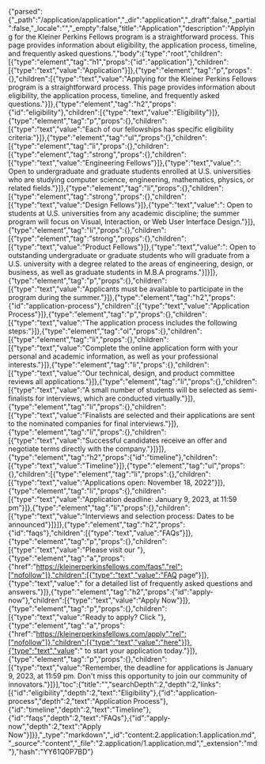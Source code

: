 {"parsed":{"_path":"/application/application","_dir":"application","_draft":false,"_partial":false,"_locale":"","_empty":false,"title":"Application","description":"Applying for the Kleiner Perkins Fellows program is a straightforward process. This page provides information about eligibility, the application process, timeline, and frequently asked questions.","body":{"type":"root","children":[{"type":"element","tag":"h1","props":{"id":"application"},"children":[{"type":"text","value":"Application"}]},{"type":"element","tag":"p","props":{},"children":[{"type":"text","value":"Applying for the Kleiner Perkins Fellows program is a straightforward process. This page provides information about eligibility, the application process, timeline, and frequently asked questions."}]},{"type":"element","tag":"h2","props":{"id":"eligibility"},"children":[{"type":"text","value":"Eligibility"}]},{"type":"element","tag":"p","props":{},"children":[{"type":"text","value":"Each of our fellowships has specific eligibility criteria:"}]},{"type":"element","tag":"ul","props":{},"children":[{"type":"element","tag":"li","props":{},"children":[{"type":"element","tag":"strong","props":{},"children":[{"type":"text","value":"Engineering Fellows"}]},{"type":"text","value":": Open to undergraduate and graduate students enrolled at U.S. universities who are studying computer science, engineering, mathematics, physics, or related fields."}]},{"type":"element","tag":"li","props":{},"children":[{"type":"element","tag":"strong","props":{},"children":[{"type":"text","value":"Design Fellows"}]},{"type":"text","value":": Open to students at U.S. universities from any academic discipline; the summer program will focus on Visual, Interaction, or Web User Interface Design."}]},{"type":"element","tag":"li","props":{},"children":[{"type":"element","tag":"strong","props":{},"children":[{"type":"text","value":"Product Fellows"}]},{"type":"text","value":": Open to outstanding undergraduate or graduate students who will graduate from a U.S. university with a degree related to the areas of engineering, design, or business, as well as graduate students in M.B.A programs."}]}]},{"type":"element","tag":"p","props":{},"children":[{"type":"text","value":"Applicants must be available to participate in the program during the summer."}]},{"type":"element","tag":"h2","props":{"id":"application-process"},"children":[{"type":"text","value":"Application Process"}]},{"type":"element","tag":"p","props":{},"children":[{"type":"text","value":"The application process includes the following steps:"}]},{"type":"element","tag":"ol","props":{},"children":[{"type":"element","tag":"li","props":{},"children":[{"type":"text","value":"Complete the online application form with your personal and academic information, as well as your professional interests."}]},{"type":"element","tag":"li","props":{},"children":[{"type":"text","value":"Our technical, design, and product committee reviews all applications."}]},{"type":"element","tag":"li","props":{},"children":[{"type":"text","value":"A small number of students will be selected as semi-finalists for interviews, which are conducted virtually."}]},{"type":"element","tag":"li","props":{},"children":[{"type":"text","value":"Finalists are selected and their applications are sent to the nominated companies for final interviews."}]},{"type":"element","tag":"li","props":{},"children":[{"type":"text","value":"Successful candidates receive an offer and negotiate terms directly with the company."}]}]},{"type":"element","tag":"h2","props":{"id":"timeline"},"children":[{"type":"text","value":"Timeline"}]},{"type":"element","tag":"ul","props":{},"children":[{"type":"element","tag":"li","props":{},"children":[{"type":"text","value":"Applications open: November 18, 2022"}]},{"type":"element","tag":"li","props":{},"children":[{"type":"text","value":"Application deadline: January 9, 2023, at 11:59 pm"}]},{"type":"element","tag":"li","props":{},"children":[{"type":"text","value":"Interviews and selection process: Dates to be announced"}]}]},{"type":"element","tag":"h2","props":{"id":"faqs"},"children":[{"type":"text","value":"FAQs"}]},{"type":"element","tag":"p","props":{},"children":[{"type":"text","value":"Please visit our "},{"type":"element","tag":"a","props":{"href":"https://kleinerperkinsfellows.com/faqs","rel":["nofollow"]},"children":[{"type":"text","value":"FAQ page"}]},{"type":"text","value":" for a detailed list of frequently asked questions and answers."}]},{"type":"element","tag":"h2","props":{"id":"apply-now"},"children":[{"type":"text","value":"Apply Now"}]},{"type":"element","tag":"p","props":{},"children":[{"type":"text","value":"Ready to apply? Click "},{"type":"element","tag":"a","props":{"href":"https://kleinerperkinsfellows.com/apply","rel":["nofollow"]},"children":[{"type":"text","value":"here"}]},{"type":"text","value":" to start your application today."}]},{"type":"element","tag":"p","props":{},"children":[{"type":"text","value":"Remember, the deadline for applications is January 9, 2023, at 11:59 pm. Don't miss this opportunity to join our community of innovators."}]}],"toc":{"title":"","searchDepth":2,"depth":2,"links":[{"id":"eligibility","depth":2,"text":"Eligibility"},{"id":"application-process","depth":2,"text":"Application Process"},{"id":"timeline","depth":2,"text":"Timeline"},{"id":"faqs","depth":2,"text":"FAQs"},{"id":"apply-now","depth":2,"text":"Apply Now"}]}},"_type":"markdown","_id":"content:2.application:1.application.md","_source":"content","_file":"2.application/1.application.md","_extension":"md"},"hash":"YY61Q0P7BD"}